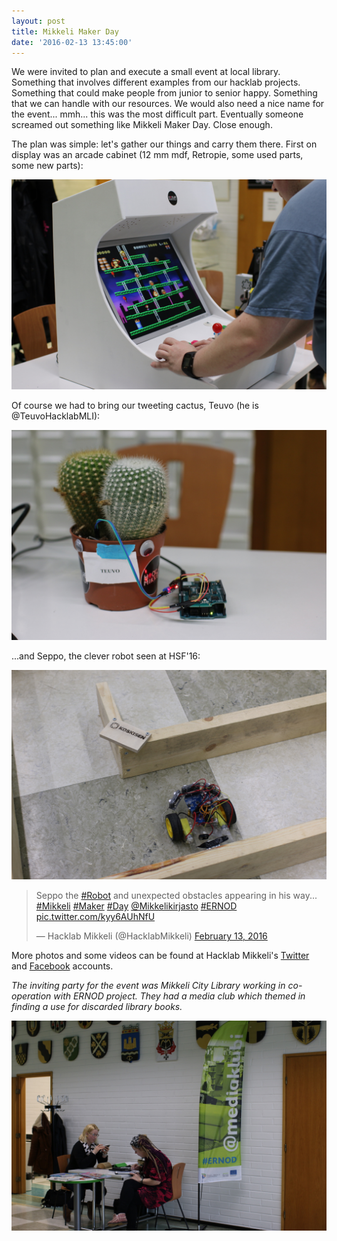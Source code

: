 ```yaml
---
layout: post
title: Mikkeli Maker Day
date: '2016-02-13 13:45:00'
---
```


We were invited to plan and execute a small event at local library. Something that involves different examples from our hacklab projects. Something that could make people from junior to senior happy. Something that we can handle with our resources. We would also need a nice name for the event... mmh... this was the most difficult part. Eventually someone screamed out something like Mikkeli Maker Day. Close enough.

The plan was simple: let's gather our things and carry them there. First on display was an arcade cabinet (12 mm mdf, Retropie, some used parts, some new parts):

![alt](/public/images/mmd4.JPG)

Of course we had to bring our tweeting cactus, Teuvo (he is @TeuvoHacklabMLI):

![alt](/public/images/mmd3.JPG) 

...and Seppo, the clever robot seen at HSF'16:

![alt](/public/images/mmd2.JPG)

<blockquote class="twitter-tweet" data-lang="en"><p lang="en" dir="ltr">Seppo the <a href="https://twitter.com/hashtag/Robot?src=hash">#Robot</a> and unexpected obstacles appearing in his way... <a href="https://twitter.com/hashtag/Mikkeli?src=hash">#Mikkeli</a> <a href="https://twitter.com/hashtag/Maker?src=hash">#Maker</a> <a href="https://twitter.com/hashtag/Day?src=hash">#Day</a> <a href="https://twitter.com/Mikkelikirjasto">@Mikkelikirjasto</a> <a href="https://twitter.com/hashtag/ERNOD?src=hash">#ERNOD</a> <a href="https://t.co/kyy6AUhNfU">pic.twitter.com/kyy6AUhNfU</a></p>&mdash; Hacklab Mikkeli (@HacklabMikkeli) <a href="https://twitter.com/HacklabMikkeli/status/698455624229715969">February 13, 2016</a></blockquote>
<script async src="//platform.twitter.com/widgets.js" charset="utf-8"></script>

More photos and some videos can be found at Hacklab Mikkeli's <a href="https://twitter.com/HacklabMikkeli">Twitter</a> and <a href="https://www.facebook.com/hacklabmikkeli/">Facebook</a> accounts.

<i>The inviting party for the event was Mikkeli City Library working in co-operation with ERNOD project. They had a media club which themed in finding a use for discarded library books.</i>

![alt](/public/images/mmd5.JPG)
